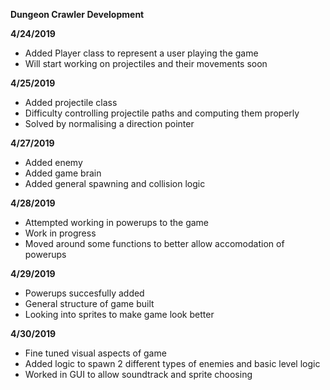 **Dungeon Crawler Development**

**4/24/2019**
* Added Player class to represent a user playing the game
* Will start working on projectiles and their movements soon

**4/25/2019**
* Added projectile class
* Difficulty controlling projectile paths and computing them properly
* Solved by normalising a direction pointer

**4/27/2019**
* Added enemy
* Added game brain
* Added general spawning and collision logic

**4/28/2019**
* Attempted working in powerups to the game
* Work in progress
* Moved around some functions to better allow accomodation of powerups

**4/29/2019**
* Powerups succesfully added
* General structure of game built
* Looking into sprites to make game look better

**4/30/2019**
* Fine tuned visual aspects of game
* Added logic to spawn 2 different types of enemies and basic level logic
* Worked in GUI to allow soundtrack and sprite choosing